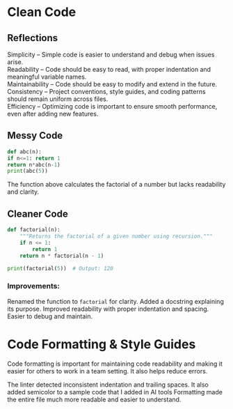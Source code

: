 # Clean Code

## Reflections

Simplicity – Simple code is easier to understand and debug when issues arise.  
Readability – Code should be easy to read, with proper indentation and meaningful variable names.  
Maintainability – Code should be easy to modify and extend in the future.  
Consistency – Project conventions, style guides, and coding patterns should remain uniform across files.  
Efficiency – Optimizing code is important to ensure smooth performance, even after adding new features.

## Messy Code

```python
def abc(n):
if n<=1: return 1
return n*abc(n-1)
print(abc(5))
```

The function above calculates the factorial of a number but lacks readability and clarity.

## Cleaner Code

```python
def factorial(n):
    """Returns the factorial of a given number using recursion."""
    if n <= 1:
        return 1
    return n * factorial(n - 1)

print(factorial(5))  # Output: 120
```

### Improvements:

Renamed the function to `factorial` for clarity.
Added a docstring explaining its purpose.
Improved readability with proper indentation and spacing.
Easier to debug and maintain.

# Code Formatting & Style Guides

Code formatting is important for maintaining code readability and making it easier for others to work in a team setting. It also helps reduce errors.

The linter detected inconsistent indentation and trailing spaces. It also added semicolor to a sample code that I added in AI tools
Formatting made the entire file much more readable and easier to understand.
